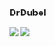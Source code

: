 ### DrDubel

<img align="left" src="https://github-readme-stats.vercel.app/api?username=drdubel&count_private=true&line_height=21&show_icons=true&hide_border=true&theme=dracula"/>
<img align="left" src="https://github-readme-stats.vercel.app/api/top-langs/?username=drdube&count_private=truel&layout=compact&card_width=250&hide_border=true&theme=dracula&langs_count=200"/>
